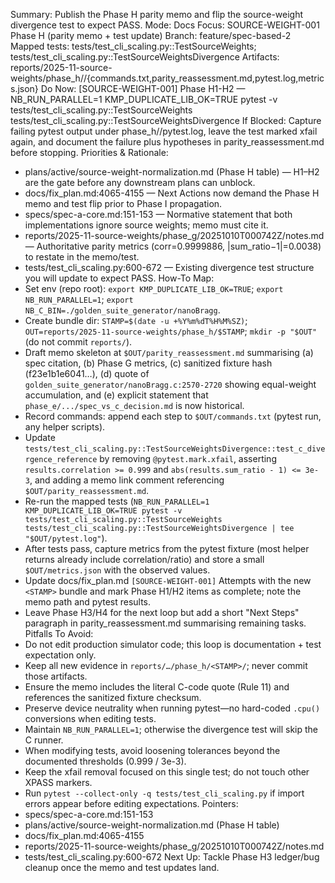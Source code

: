 Summary: Publish the Phase H parity memo and flip the source-weight divergence test to expect PASS.
Mode: Docs
Focus: SOURCE-WEIGHT-001 Phase H (parity memo + test update)
Branch: feature/spec-based-2
Mapped tests: tests/test_cli_scaling.py::TestSourceWeights; tests/test_cli_scaling.py::TestSourceWeightsDivergence
Artifacts: reports/2025-11-source-weights/phase_h/<STAMP>/{commands.txt,parity_reassessment.md,pytest.log,metrics.json}
Do Now: [SOURCE-WEIGHT-001] Phase H1-H2 — NB_RUN_PARALLEL=1 KMP_DUPLICATE_LIB_OK=TRUE pytest -v tests/test_cli_scaling.py::TestSourceWeights tests/test_cli_scaling.py::TestSourceWeightsDivergence
If Blocked: Capture failing pytest output under phase_h/<STAMP>/pytest.log, leave the test marked xfail again, and document the failure plus hypotheses in parity_reassessment.md before stopping.
Priorities & Rationale:
- plans/active/source-weight-normalization.md (Phase H table) — H1–H2 are the gate before any downstream plans can unblock.
- docs/fix_plan.md:4065-4155 — Next Actions now demand the Phase H memo and test flip prior to Phase I propagation.
- specs/spec-a-core.md:151-153 — Normative statement that both implementations ignore source weights; memo must cite it.
- reports/2025-11-source-weights/phase_g/20251010T000742Z/notes.md — Authoritative parity metrics (corr=0.9999886, |sum_ratio−1|=0.0038) to restate in the memo/test.
- tests/test_cli_scaling.py:600-672 — Existing divergence test structure you will update to expect PASS.
How-To Map:
- Set env (repo root): `export KMP_DUPLICATE_LIB_OK=TRUE`; `export NB_RUN_PARALLEL=1`; `export NB_C_BIN=./golden_suite_generator/nanoBragg`.
- Create bundle dir: `STAMP=$(date -u +%Y%m%dT%H%M%SZ)`; `OUT=reports/2025-11-source-weights/phase_h/$STAMP`; `mkdir -p "$OUT"` (do not commit `reports/`).
- Draft memo skeleton at `$OUT/parity_reassessment.md` summarising (a) spec citation, (b) Phase G metrics, (c) sanitized fixture hash (f23e1b1e6041…), (d) quote of `golden_suite_generator/nanoBragg.c:2570-2720` showing equal-weight accumulation, and (e) explicit statement that `phase_e/.../spec_vs_c_decision.md` is now historical.
- Record commands: append each step to `$OUT/commands.txt` (pytest run, any helper scripts).
- Update `tests/test_cli_scaling.py::TestSourceWeightsDivergence::test_c_divergence_reference` by removing `@pytest.mark.xfail`, asserting `results.correlation >= 0.999` and `abs(results.sum_ratio - 1) <= 3e-3`, and adding a memo link comment referencing `$OUT/parity_reassessment.md`.
- Re-run the mapped tests (`NB_RUN_PARALLEL=1 KMP_DUPLICATE_LIB_OK=TRUE pytest -v tests/test_cli_scaling.py::TestSourceWeights tests/test_cli_scaling.py::TestSourceWeightsDivergence | tee "$OUT/pytest.log"`).
- After tests pass, capture metrics from the pytest fixture (most helper returns already include correlation/ratio) and store a small `$OUT/metrics.json` with the observed values.
- Update docs/fix_plan.md `[SOURCE-WEIGHT-001]` Attempts with the new `<STAMP>` bundle and mark Phase H1/H2 items as complete; note the memo path and pytest results.
- Leave Phase H3/H4 for the next loop but add a short "Next Steps" paragraph in parity_reassessment.md summarising remaining tasks.
Pitfalls To Avoid:
- Do not edit production simulator code; this loop is documentation + test expectation only.
- Keep all new evidence in `reports/…/phase_h/<STAMP>/`; never commit those artifacts.
- Ensure the memo includes the literal C-code quote (Rule 11) and references the sanitized fixture checksum.
- Preserve device neutrality when running pytest—no hard-coded `.cpu()` conversions when editing tests.
- Maintain `NB_RUN_PARALLEL=1`; otherwise the divergence test will skip the C runner.
- When modifying tests, avoid loosening tolerances beyond the documented thresholds (0.999 / 3e-3).
- Keep the xfail removal focused on this single test; do not touch other XPASS markers.
- Run `pytest --collect-only -q tests/test_cli_scaling.py` if import errors appear before editing expectations.
Pointers:
- specs/spec-a-core.md:151-153
- plans/active/source-weight-normalization.md (Phase H table)
- docs/fix_plan.md:4065-4155
- reports/2025-11-source-weights/phase_g/20251010T000742Z/notes.md
- tests/test_cli_scaling.py:600-672
Next Up: Tackle Phase H3 ledger/bug cleanup once the memo and test updates land.
